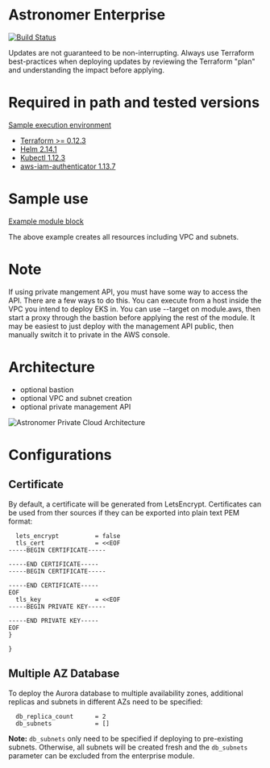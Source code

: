 # Astronomer Enterprise

[![Build Status](https://cloud.drone.io/api/badges/astronomer/terraform-aws-astronomer-enterprise/status.svg)](https://cloud.drone.io/astronomer/terraform-aws-astronomer-enterprise)

Updates are not guaranteed to be non-interrupting. Always use Terraform best-practices when deploying updates by reviewing the Terraform "plan" and understanding the impact before applying.

# Required in path and tested versions

[Sample execution environment](pipeline/Dockerfile)

- [Terraform >= 0.12.3](https://www.terraform.io/upgrade-guides/0-12.html)
- [Helm 2.14.1](https://helm.sh/docs/using_helm/)
- [Kubectl 1.12.3](https://kubernetes.io/docs/tasks/tools/install-kubectl/)
- [aws-iam-authenticator 1.13.7](https://docs.aws.amazon.com/eks/latest/userguide/install-aws-iam-authenticator.html)

# Sample use

[Example module block](examples/from_scratch/main.tf)

The above example creates all resources including VPC and subnets.

# Note

If using private mangement API, you must have some way to access the API. There are a few ways to do this. You can execute from a host inside the VPC you intend to deploy EKS in. You can use --target on module.aws, then start a proxy through the bastion before applying the rest of the module. It may be easiest to just deploy with the management API public, then manually switch it to private in the AWS console.

# Architecture

- optional bastion
- optional VPC and subnet creation
- optional private management API

![Astronomer Private Cloud Architecture](images/Astronomer_AWS_Architecture_EE.svg)

# Configurations

## Certificate
By default, a certificate will be generated from LetsEncrypt. Certificates can be used from ther sources if they can be exported into plain text PEM format:
```
  lets_encrypt          = false
  tls_cert              = <<EOF
-----BEGIN CERTIFICATE-----

-----END CERTIFICATE-----
-----BEGIN CERTIFICATE-----

-----END CERTIFICATE-----
EOF
  tls_key               = <<EOF
-----BEGIN PRIVATE KEY-----

-----END PRIVATE KEY-----
EOF
}

}
```
## Multiple AZ Database
To deploy the Aurora database to multiple availability zones, additional replicas and subnets in different AZs need to be specified:

```
  db_replica_count      = 2
  db_subnets            = []
```
**Note:** `db_subnets` only need to be specified if deploying to pre-existing subnets. Otherwise, all subnets will be created fresh and the `db_subnets` parameter can be excluded from the enterprise module. 


